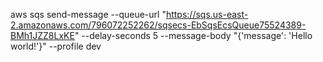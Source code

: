 


aws sqs send-message  --queue-url "https://sqs.us-east-2.amazonaws.com/796072252262/sqsecs-EbSqsEcsQueue75524389-BMh1JZZ8LxKE"  --delay-seconds 5 --message-body "{'message': 'Hello world!'}" --profile dev

